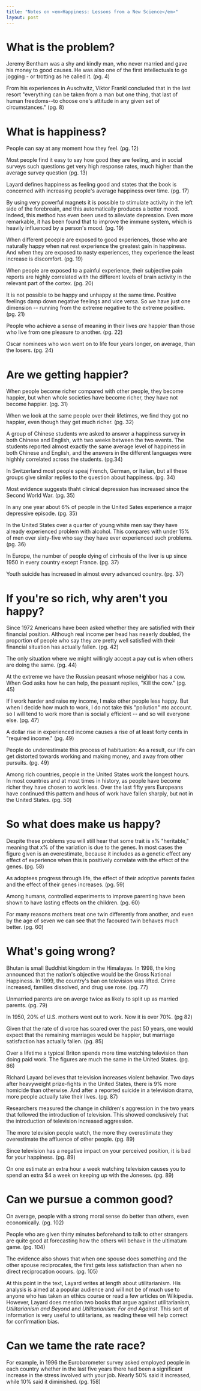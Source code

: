 ```yaml
---
title: "Notes on <em>Happiness: Lessons from a New Science</em>"
layout: post
---
```


# What is the problem?

Jeremy Bentham was a shy and kindly man, who never married and gave his money to good causes. He was also one of the first intellectuals to go jogging - or trotting as he called it. (pg. 4)

From his experiences in Auschwitz, Viktor Frankl concluded that in the last resort "everything can be taken from a man but one thing, that last of human freedoms--to choose one's attitude in any given set of circumstances." (pg. 8)

# What is happiness?

People can say at any moment how they feel. (pg. 12)

Most people find it easy to say how good they are feeling, and in social surveys such questions get very high response rates, much higher than the average survey question (pg. 13)

Layard defines happiness as feeling good and states that the book is concerned with increasing people's average happiness over time. (pg. 17)

By using very powerful magnets it is possible to stimulate activity in the left side of the forebreain, and this automatically produces a better mood. Indeed, this method has even been used to alleviate depression. Even more remarkable, it has been found that to improve the immune system, which is heavily influenced by a person's mood. (pg. 19)

When different peoeple are exposed to good experiences, those who are naturally happy when nat rest experience the greatest gain in happiness. And when they are exposed to nasty experiences, they experience the least increase is discomfort. (pg. 19)

When people are exposed to a painful experience, their subjective pain reports are highly correlated with the different levels of brain activity in the relevant part of the cortex. (pg. 20)

It is not possible to be happy and unhappy at the same time. Positive feelings damp down negative feelings and vice versa. So we have just one dimension -- running from the extreme negative to the extreme positive. (pg. 21)

People who achieve a sense of meaning in their lives *are* happier than those who live from one pleasure to another. (pg. 22)

Oscar nominees who won went on to life four years longer, on average, than the losers. (pg. 24)

# Are we getting happier?

When people become richer compared with other people, they become happier, but when whole societies have become richer, they have not become happier. (pg. 31)

When we look at the same people over their lifetimes, we find they got no happier, even though they get much richer. (pg. 32)

A group of Chinese students wre asked to answer a happiness survey in both Chinese and English, with two weeks between the two events. The students reported almost exactly the same average level of happiness in both Chinese and English, and the answers in the different languages were highhly correlated across the students. (pg.34)

In Switzerland most people speaj French, German, or Italian, but all these groups give similar replies to the question about happiness. (pg. 34)

Most evidence suggests thaht clinical depression has increased since the Second World War. (pg. 35)

In any one year about 6% of people in the United Sates experience a major depressive episode. (pg. 35)

In the United States over a quarter of young white men say they have already experienced problem with alcohol. This compares with under 15% of men over sixty-five who say they have ever experienced such problems. (pg. 36)

In Europe, the number of people dying of cirrhosis of the liver is up since 1950 in every country except France. (pg. 37)

Youth suicide has increased in almost every advanced country. (pg. 37)

# If you're so rich, why aren't you happy?

Since 1972 Americans have been asked whether they are satisfied with their financial position. Although real income per head has neaerly doubled, the  proportion of people who say they are pretty well satisfied with their financial situation has actually fallen. (pg. 42)

The only situation where we might willingly accept a pay cut is when others are doing the same. (pg. 44)

At the extreme we have the Russian peasant whose neighbor has a cow. When God asks how he can help, the peasant replies, "Kill the cow." (pg. 45)

If I work harder and raise my income, I make other people less happy. But when I decide how much to work, I do not take this "pollution" nto account. so I will tend to work more than is socially efficient -- and so will everyone else. (pg. 47)

A dollar rise in experienced income causes a rise of at least forty cents in "required income." (pg. 49)

People do underestimate this process of habituation: As a result, our life can get distorted towards working and making money, and away from other pursuits. (pg. 49)

Among rich countries, people in the United States work the longest hours. In most countries and at most times in history, as people have become richer they have chosen to work less. Over the last fifty yers Europeans have continued this pattern and hous of work have fallen sharply, but not in the United States. (pg. 50)

# So what does make us happy?

Despite these problems you will still hear that some trait is x% "heritable," meaning that x% of the variation is due to the genes. In most cases the figure given is an overestimate, because it includes as a genetic effect any effect of experience when this is positively correlate with the effect of the genes. (pg. 58)

As adoptees progress through life, the effect of their adoptive parents fades and the effect of their genes increases. (pg. 59)

Among humans, controlled experiments to improve parenting have been shown to have lasting effects on the children. (pg. 60)

For many reasons mothers treat one twin differently from another, and even by the age of seven we can see that the facoured twin behaves much better. (pg. 60)

# What's going wrong?

Bhutan is small Buddhist kingdom in the Himalayas. In 1998, the king announced that the nation's objective would be the Gross National Happiness. In 1999, the country's ban on television was lifted. Crime increased, families dissolved, and drug use rose. (pg. 77)

Unmarried parents are on averge twice as likely to split up as married parents. (pg. 79)

In 1950, 20% of U.S. mothers went out to work. Now it is over 70%. (pg 82)

Given that the rate of divorce has soared over the past 50 years, one would expect that the remaining marriages would be happier, but marriage satisfaction has actually fallen. (pg. 85)

Over a lifetime a typical Briton spends more time watching television than doing paid work. The figures are much the same in the United States. (pg. 86)

Richard Layard believes that television increases violent behavior. Two days after heavyweight prize-fights in the United States, there is 9% more homicide than otherwise. And after a reported suicide in a television drama, more people actually take their lives. (pg. 87)

Researchers measured the change in children's aggression in the two years that followed the introduction of television. This showed conclusively that the introduction of television increased aggression.

The more television people watch, the more they overestimate they overestimate the affluence of other people. (pg. 89)

Since television has a negative impact on your perceived position, it is bad for your happiness. (pg. 89)

On one estimate an extra hour a week watching television causes you to spend an extra $4 a week on keeping up with the Joneses. (pg. 89)

# Can we pursue a common good?

On average, people with a strong moral sense do better than others, even economically. (pg. 102)

People who are given thirty minutes beforehand to talk to other strangers are quite good at forecasting how the others will behave in the ultimatum game. (pg. 104)

The evidence also shows that when one spouse does something and the other spouse reciprocates, the first gets less satisfaction than when no direct reciprocation occurs. (pg. 105)

At this point in the text, Layard writes at length about utilitarianism. His analysis is aimed at a popular audience and will not be of much use to anyone who has taken an ethics course or read a few articles on Wikipedia. However, Layard does mention two books that argue against utilitarianism, *Utilitarianism and Beyond* and *Utilitarianism: For and Against*. This sort of information is very useful to utilitarians, as reading these will help correct for confirmation bias.

# Can we tame the rate race?

For example, in 1996 the Eurobarometer survey asked employed people in each country whether in the last five years there had been a significant increase in the stress involved with your job. Nearly 50% said it increased, while 10% said it diminished. (pg. 158)
